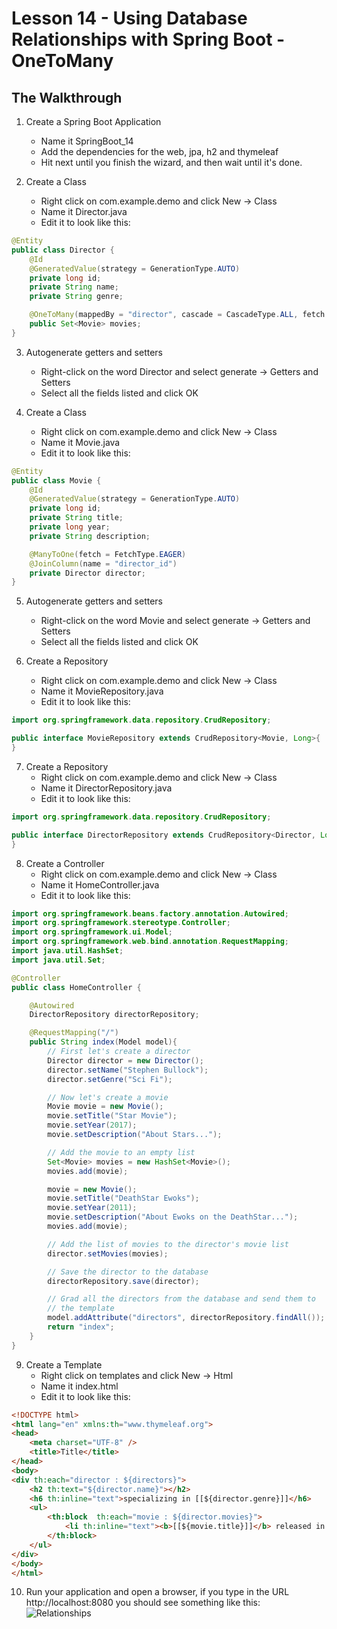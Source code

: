 # Lesson 14 - Using Database Relationships with Spring Boot - OneToMany 
## The Walkthrough 

1. Create a Spring Boot Application 
	* Name it SpringBoot_14 
	* Add the dependencies for the web, jpa, h2 and thymeleaf 
	* Hit next until you finish the wizard, and then wait until it's done.    

2. Create a Class
	* Right click on com.example.demo and click New -> Class
	* Name it Director.java
	* Edit it to look like this:
```java
@Entity
public class Director {
    @Id
    @GeneratedValue(strategy = GenerationType.AUTO)
    private long id;
    private String name;
    private String genre;

    @OneToMany(mappedBy = "director", cascade = CascadeType.ALL, fetch = FetchType.EAGER)
    public Set<Movie> movies;
}
```

3. Autogenerate getters and setters
	* Right-click on the word Director and select generate -> Getters and Setters
	* Select all the fields listed and click OK

4. Create a Class
	* Right click on com.example.demo and click New -> Class
	* Name it Movie.java
	* Edit it to look like this:
```java
@Entity
public class Movie {
    @Id
    @GeneratedValue(strategy = GenerationType.AUTO)
    private long id;
    private String title;
    private long year;
    private String description;

    @ManyToOne(fetch = FetchType.EAGER)
    @JoinColumn(name = "director_id")
    private Director director;
}
```

5. Autogenerate getters and setters
	* Right-click on the word Movie and select generate -> Getters and Setters
	* Select all the fields listed and click OK

6. Create a Repository
	* Right click on com.example.demo and click New -> Class
	* Name it MovieRepository.java
	* Edit it to look like this:
```java
import org.springframework.data.repository.CrudRepository;

public interface MovieRepository extends CrudRepository<Movie, Long>{
}
```

7. Create a Repository
	* Right click on com.example.demo and click New -> Class
	* Name it DirectorRepository.java
	* Edit it to look like this:
```java
import org.springframework.data.repository.CrudRepository;

public interface DirectorRepository extends CrudRepository<Director, Long>{
}
```

8. Create a Controller 
	* Right click on com.example.demo and click New -> Class 
	* Name it HomeController.java 
	* Edit it to look like this: 
``` java
import org.springframework.beans.factory.annotation.Autowired;
import org.springframework.stereotype.Controller;
import org.springframework.ui.Model;
import org.springframework.web.bind.annotation.RequestMapping;
import java.util.HashSet;
import java.util.Set;

@Controller
public class HomeController {

    @Autowired
    DirectorRepository directorRepository;

    @RequestMapping("/")
    public String index(Model model){
        // First let's create a director
        Director director = new Director();
        director.setName("Stephen Bullock");
        director.setGenre("Sci Fi");

        // Now let's create a movie
        Movie movie = new Movie();
        movie.setTitle("Star Movie");
        movie.setYear(2017);
        movie.setDescription("About Stars...");

        // Add the movie to an empty list
        Set<Movie> movies = new HashSet<Movie>();
        movies.add(movie);

        movie = new Movie();
        movie.setTitle("DeathStar Ewoks");
        movie.setYear(2011);
        movie.setDescription("About Ewoks on the DeathStar...");
        movies.add(movie);

        // Add the list of movies to the director's movie list
        director.setMovies(movies);

        // Save the director to the database
        directorRepository.save(director);

        // Grad all the directors from the database and send them to
        // the template
        model.addAttribute("directors", directorRepository.findAll());
        return "index";
    }
}
```

9. Create a Template 
  	* Right click on templates and click New -> Html 
	* Name it index.html 
	* Edit it to look like this: 
```html
<!DOCTYPE html>
<html lang="en" xmlns:th="www.thymeleaf.org">
<head>
    <meta charset="UTF-8" />
    <title>Title</title>
</head>
<body>
<div th:each="director : ${directors}">
    <h2 th:text="${director.name}"></h2>
    <h6 th:inline="text">specializing in [[${director.genre}]]</h6>
    <ul>
        <th:block  th:each="movie : ${director.movies}">
            <li th:inline="text"><b>[[${movie.title}]]</b> released in [[${movie.year}]].</li>
        </th:block>
    </ul>
</div>
</body>
</html>
```

10. Run your application and open a browser, if you type in the URL http://localhost:8080 you should see something like this: 
![Relationships](https://github.com/ajhenley/unofficialguides/blob/master/IntroToSpringBoot/img/Lesson14.png)

